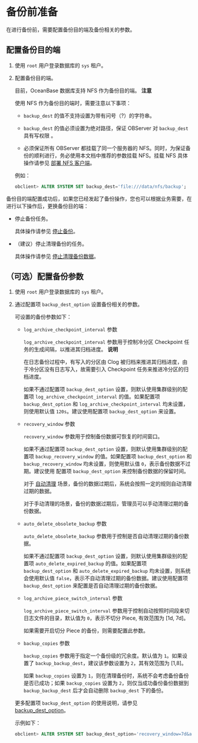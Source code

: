 备份前准备
==========================

在进行备份前，需要配置备份目的端及备份相关的参数。

配置备份目的端
----------------------------

1. 使用 `root` 用户登录数据库的 `sys` 租户。

2. 配置备份目的端。

   目前，OceanBase 数据库支持 NFS 作为备份目的端。
   **注意**

   使用 NFS 作为备份目的端时，需要注意以下事项：
   * `backup_dest` 的值不支持设置为带有问号（?）的字符串。

   * `backup_dest` 的值必须设置为绝对路径，保证 OBServer 对 `backup_dest` 具有写权限 。

   * 必须保证所有 OBServer 都挂载了同一个服务器的 NFS。同时，为保证备份的顺利进行，务必使用本文档中推荐的参数挂载 NFS。挂载 NFS 具体操作请参见 [部署 NFS 客户端](../2.deploy-nfs.md)。

   例如：

   ```sql
   obclient> ALTER SYSTEM SET backup_dest='file:///data/nfs/backup';
   ```

备份目的端配置成功后，如果您已经发起了备份操作，您也可以根据业务需要，在进行以下操作后，更换备份目的端：

* 停止备份任务。

  具体操作请参见 [停止备份](../../2.backup-and-recovery-management/5.routine-maintenance/2.force-stop-all-backup-related-tasks.md)。
  
* （建议）停止清理备份的任务。

  具体操作请参见 [停止清理备份数据](../3.cluster-level-data-backup/8.stop-clearing-backup-data.md)。
  
（可选）配置备份参数
-------------------------------

1. 使用 `root` 用户登录数据库的 `sys` 租户。

2. 通过配置项 `backup_dest_option` 设置备份相关的参数。

   可设置的备份参数如下：
   * `log_archive_checkpoint_interval` 参数

     `log_archive_checkpoint_interval` 参数用于控制冷分区 Checkpoint 任务的生成间隔，以推进其归档进度。
     **说明**

     在日志备份过程中，有写入的分区由 Clog 被归档来推进其归档进度，由于冷分区没有日志写入，故需要引入 Checkpoint 任务来推进冷分区的归档进度。

     如果不通过配置项 `backup_dest_option` 设置，则默认使用集群级别的配置项 `log_archive_checkpoint_interval` 的值。如果配置项 `backup_dest_option` 和 `log_archive_checkpoint_interval` 均未设置，则使用默认值 `120s`。建议使用配置项 `backup_dest_option` 来设置。

   * `recovery_window` 参数

     `recovery_window` 参数用于控制备份数据可恢复的时间窗口。

     如果不通过配置项 `backup_dest_option` 设置，则默认使用集群级别的配置项 `backup_recovery_window` 的值。如果配置项 `backup_dest_option` 和 `backup_recovery_window` 均未设置，则使用默认值 `0`，表示备份数据不过期。建议使用 配置项 `backup_dest_option` 来控制备份数据的保留时间。

     对于 [自动清理](../3.cluster-level-data-backup/6.automatically-clear-backup-data.md) 场景，备份的数据过期后，系统会按照一定的规则自动清理过期的数据。

     对于手动清理的场景，备份的数据过期后，管理员可以手动清理过期的备份数据。

   * `auto_delete_obsolete_backup` 参数

     `auto_delete_obsolete_backup` 参数用于控制是否自动清理过期的备份数据。

     如果不通过配置项 `backup_dest_option` 设置，则默认使用集群级别的配置项 `auto_delete_expired_backup` 的值。如果配置项 `backup_dest_option` 和 `auto_delete_expired_backup` 均未设置，则系统会使用默认值 `false`，表示不自动清理过期的备份数据。建议使用配置项 `backup_dest_option` 来配置是否自动清理过期的备份数据。

   * `log_archive_piece_switch_interval` 参数

     `log_archive_piece_switch_interval` 参数用于控制自动按照时间段来切日志文件的目录，默认值为 `0`，表示不切分 Piece, 有效范围为 \[1d, 7d\]。

     如果需要开启切分 Piece 的备份，则需要配置此参数。

   * `backup_copies` 参数

     `backup_copies` 参数用于指定一个备份级的冗余度。默认值为 `1`。如果设置了 `backup_backup_dest`，建议该参数设置为 `2`，其有效范围为 \[1,8\]。

     如果 `backup_copies` 设置为 `1`，则在清理备份时，系统不会考虑备份备份是否已成功；如果 `backup_copies` 设置为 `2`，则仅当成功备份备份数据到 `backup_backup_dest` 后才会自动删除 `backup_dest` 下的备份。

   更多配置项 `backup_dest_option` 的使用说明，请参见 [backup_dest_option](../../../12.reference-guide/3.system-configuration-items/18.backup_dest_option.md)。

   示例如下：

   ```sql
   obclient> ALTER SYSTEM SET backup_dest_option='recovery_window=7d&auto_delete_obsolete_backup=true&log_archive_piece_switch_interval=1d&backup_copies=1';
   ```
